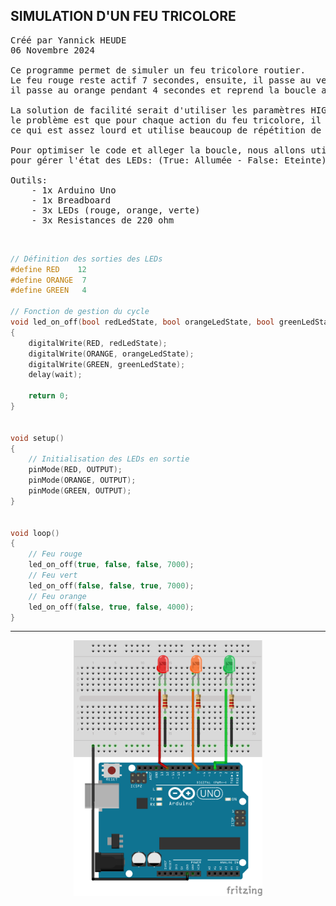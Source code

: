 ## SIMULATION D'UN FEU TRICOLORE

<pre>
Créé par Yannick HEUDE
06 Novembre 2024

Ce programme permet de simuler un feu tricolore routier.
Le feu rouge reste actif 7 secondes, ensuite, il passe au vert pendant 7 secondes, puis,
il passe au orange pendant 4 secondes et reprend la boucle au début.

La solution de facilité serait d'utiliser les paramètres HIGH (allumée) et LOW (éteinte),
le problème est que pour chaque action du feu tricolore, il faut lister l'état de chaque LED,
ce qui est assez lourd et utilise beaucoup de répétition de code.

Pour optimiser le code et alleger la boucle, nous allons utiliser une fonction et les booléens
pour gérer l'état des LEDs: (True: Allumée - False: Eteinte).

Outils:
    - 1x Arduino Uno
    - 1x Breadboard
    - 3x LEDs (rouge, orange, verte)
    - 3x Resistances de 220 ohm
</pre>

<br>

```c
// Définition des sorties des LEDs
#define RED    12
#define ORANGE  7
#define GREEN   4

// Fonction de gestion du cycle
void led_on_off(bool redLedState, bool orangeLedState, bool greenLedState, int wait)
{
    digitalWrite(RED, redLedState);
    digitalWrite(ORANGE, orangeLedState);
    digitalWrite(GREEN, greenLedState);
    delay(wait);

    return 0;
}


void setup()
{
    // Initialisation des LEDs en sortie
    pinMode(RED, OUTPUT);
    pinMode(ORANGE, OUTPUT);
    pinMode(GREEN, OUTPUT);
}


void loop()
{
    // Feu rouge
    led_on_off(true, false, false, 7000);
    // Feu vert
    led_on_off(false, false, true, 7000);
    // Feu orange
    led_on_off(false, true, false, 4000);
}
```

---

<div align="center">
    <img
        src="https://github.com/AyckinnLisa/arduino/blob/main/LED/pics/05.png"
        style="width:60%">
</div>
